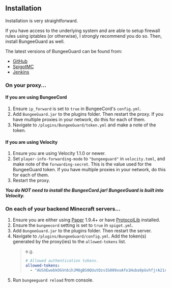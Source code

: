## Installation

Installation is very straightforward.

If you have access to the underlying system and are able to setup firewall rules using iptables (or otherwise), I strongly recommend you do so. Then, install BungeeGuard as well.

The latest versions of BungeeGuard can be found from:

* [GitHub](https://github.com/lucko/BungeeGuard/releases)
* [SpigotMC](https://www.spigotmc.org/resources/bungeeguard.79601/)
* [Jenkins](https://ci.lucko.me/job/BungeeGuard/)

### On your proxy...

#### If you are using BungeeCord

1. Ensure `ip_forward` is set to `true` in BungeeCord's `config.yml`.
2. Add `BungeeGuard.jar` to the plugins folder. Then restart the proxy. If you have multiple proxies in your network, do this for each of them.
3. Navigate to `/plugins/BungeeGuard/token.yml` and make a note of the token.

#### If you are using Velocity

1. Ensure you are using Velocity 1.1.0 or newer.
2. Set `player-info-forwarding-mode` to `"bungeeguard"` in `velocity.toml`, and make note of the `forwarding-secret`. This is the value used for the BungeeGuard token. If you have multiple proxies in your network, do this for each of them.
4. Restart the proxy.

***You do NOT need to install the BungeeCord.jar! BungeeGuard is built into Velocity.***

### On each of your backend Minecraft servers...

1. Ensure you are either using [Paper](https://papermc.io/) 1.9.4+ or have [ProtocolLib](https://www.spigotmc.org/resources/protocollib.1997/) installed.
2. Ensure the `bungeecord` setting is set to `true` in `spigot.yml`.
3. Add `BungeeGuard.jar` to the plugins folder. Then restart the server.
4. Navigate to `/plugins/BungeeGuard/config.yml`. Add the token(s) generated by the proxy(ies) to the `allowed-tokens` list.
   > e.g.
   > ```yml
	> # Allowed authentication tokens.  
	> allowed-tokens:
	>   - "AUSXEwebkOGVnbihJM8gBS0QUutDzvIG009xoAfo1Huba9pGvhfjrA21r8dWVsa8"
	> ```
5. Run `bungeeguard reload` from console.
